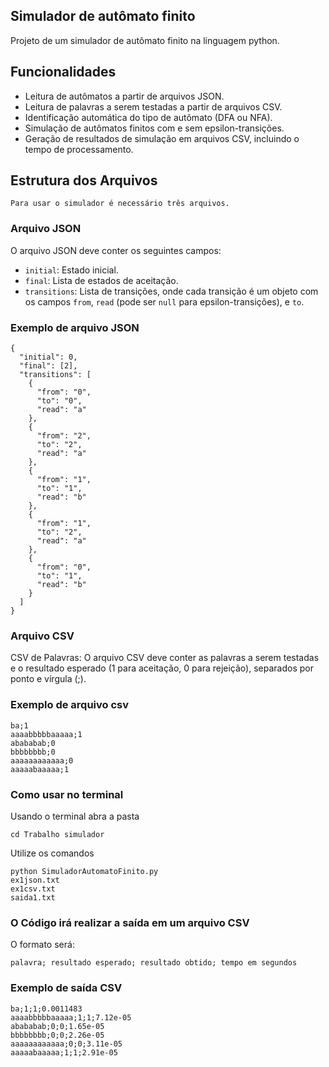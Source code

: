  ## Simulador de autômato finito

Projeto de um simulador de autômato finito na linguagem python.


## Funcionalidades

- Leitura de autômatos a partir de arquivos JSON.
- Leitura de palavras a serem testadas a partir de arquivos CSV.
- Identificação automática do tipo de autômato (DFA ou NFA).
- Simulação de autômatos finitos com e sem epsilon-transições.
- Geração de resultados de simulação em arquivos CSV, incluindo o tempo de processamento.

## Estrutura dos Arquivos

    Para usar o simulador é necessário três arquivos.
    
### Arquivo JSON 

O arquivo JSON deve conter os seguintes campos:

- `initial`: Estado inicial.
- `final`: Lista de estados de aceitação.
- `transitions`: Lista de transições, onde cada transição é um objeto com os campos `from`, `read` (pode ser `null` para epsilon-transições), e `to`.

### Exemplo de arquivo JSON
    
    {
      "initial": 0,
      "final": [2],
      "transitions": [
        { 
          "from": "0",
          "to": "0",
          "read": "a" 
        },
        { 
          "from": "2",
          "to": "2",
          "read": "a" 
        },
        { 
          "from": "1",
          "to": "1",
          "read": "b" 
        },
        { 
          "from": "1",
          "to": "2",
          "read": "a" 
        },
        { 
          "from": "0",
          "to": "1",
          "read": "b" 
        }
      ]
    }
   
### Arquivo CSV

CSV de Palavras:
    O arquivo CSV deve conter as palavras a serem testadas e o resultado esperado (1 para aceitação, 0 para rejeição), separados por ponto e vírgula (;).

### Exemplo de arquivo csv

    ba;1
    aaaabbbbbaaaaa;1
    abababab;0
    bbbbbbbb;0
    aaaaaaaaaaaa;0
    aaaaabaaaaa;1
    
### Como usar no terminal

Usando o terminal abra a pasta

    cd Trabalho simulador
    
Utilize os comandos
        
    python SimuladorAutomatoFinito.py
    ex1json.txt 
    ex1csv.txt 
    saida1.txt
 

### O Código irá realizar a saída em um arquivo CSV
    
   O formato será:
   
    palavra; resultado esperado; resultado obtido; tempo em segundos
    
### Exemplo de saída CSV 

    ba;1;1;0.0011483
    aaaabbbbbaaaaa;1;1;7.12e-05
    abababab;0;0;1.65e-05
    bbbbbbbb;0;0;2.26e-05
    aaaaaaaaaaaa;0;0;3.11e-05
    aaaaabaaaaa;1;1;2.91e-05
